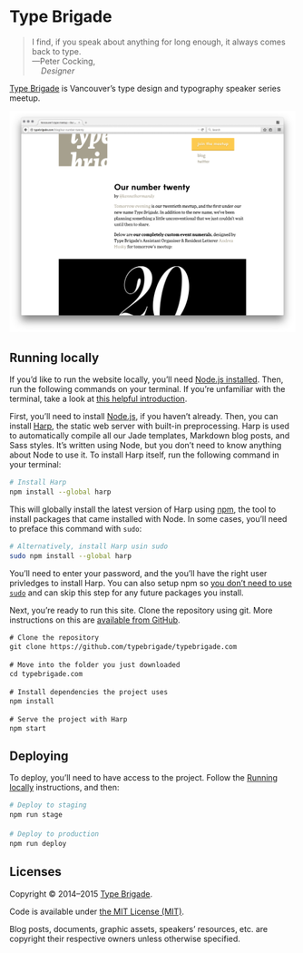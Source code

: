 # Type Brigade

> I find, if you speak about anything for long enough, it always comes back to type.
> <br/>—Peter Cocking,<br/>&nbsp;&nbsp;&nbsp;&nbsp;_Designer_

[Type Brigade](http://typebrigade.com) is Vancouver’s type design and typography speaker series meetup.

![A screenshot of the Type Brigade site.](preview.png)

## Running locally

If you’d like to run the website locally, you’ll need [Node.js installed](http://nodejs.org). Then, run the following commands on your terminal. If you’re unfamiliar with the terminal, take a look at [this helpful introduction](http://wiseheartdesign.com/articles/2010/11/12/the-designers-guide-to-the-osx-command-prompt/).

First, you’ll need to install [Node.js](http://nodejs.org), if you haven’t already. Then, you can install [Harp](http://harpjs.com), the static web server with built-in preprocessing. Harp is used to automatically compile all our Jade templates, Markdown blog posts, and Sass styles. It’s written using Node, but you don’t need to know anything about Node to use it. To install Harp itself, run the following command in your terminal:

```sh
# Install Harp
npm install --global harp
```

This will globally install the latest version of Harp using [npm](https://npmjs.org), the tool to install packages that came installed with Node. In some cases, you’ll need to preface this command with `sudo`:

```sh
# Alternatively, install Harp usin sudo
sudo npm install --global harp
```

You’ll need to enter your password, and the you’ll have the right user privledges to install Harp. You can also setup npm so [you don’t need to use `sudo`](https://docs.npmjs.com/getting-started/fixing-npm-permissions) and can skip this step for any future packages you install.

Next, you’re ready to run this site. Clone the repository using git. More instructions on this are [available from GitHub](https://help.github.com/articles/fork-a-repo/).

```
# Clone the repository
git clone https://github.com/typebrigade/typebrigade.com

# Move into the folder you just downloaded
cd typebrigade.com

# Install dependencies the project uses
npm install

# Serve the project with Harp
npm start
```

## Deploying

To deploy, you’ll need to have access to the project. Follow the [Running locally](#running-locally) instructions, and then:

```bash
# Deploy to staging
npm run stage

# Deploy to production
npm run deploy
```

## Licenses

Copyright © 2014–2015 [Type Brigade](http://typebrigade.com).

Code is available under [the MIT License (MIT)](LICENSE.md).

Blog posts, documents, graphic assets, speakers’ resources, etc. are copyright their respective owners unless otherwise specified.

